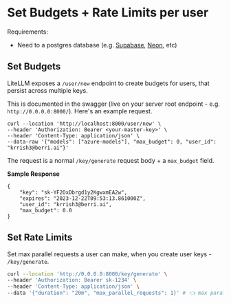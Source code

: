# Set Budgets + Rate Limits per user 

Requirements: 

- Need to a postgres database (e.g. [Supabase](https://supabase.com/), [Neon](https://neon.tech/), etc)


## Set Budgets
LiteLLM exposes a `/user/new` endpoint to create budgets for users, that persist across multiple keys. 

This is documented in the swagger (live on your server root endpoint - e.g. `http://0.0.0.0:8000/`). Here's an example request. 

```curl 
curl --location 'http://localhost:8000/user/new' \
--header 'Authorization: Bearer <your-master-key>' \
--header 'Content-Type: application/json' \
--data-raw '{"models": ["azure-models"], "max_budget": 0, "user_id": "krrish3@berri.ai"}' 
```
The request is a normal `/key/generate` request body + a `max_budget` field. 

**Sample Response**

```curl
{
    "key": "sk-YF2OxDbrgd1y2KgwxmEA2w",
    "expires": "2023-12-22T09:53:13.861000Z",
    "user_id": "krrish3@berri.ai",
    "max_budget": 0.0
}
```


## Set Rate Limits 

Set max parallel requests a user can make, when you create user keys - `/key/generate`. 

```bash
curl --location 'http://0.0.0.0:8000/key/generate' \
--header 'Authorization: Bearer sk-1234' \
--header 'Content-Type: application/json' \
--data '{"duration": "20m", "max_parallel_requests": 1}' # 👈 max parallel requests = 1
```